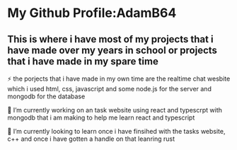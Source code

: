# My Github Profile:AdamB64
<h2>This is where i have most of my projects that i have made over my years in school or projects that i have made in my spare time</h2>
<p>⚡ the porjects that i have made in my own time are the realtime chat wesbite which i used html, css, javascript and some node.js for the server and mongodb for the database </p>
<p>🔭 I’m currently working on an task website using react and typescrpt with mongodb that i am making to help me learn react and typescript</p>
<p>🌱 I’m currently looking to learn once i have finsihed with the tasks website, c++ and once i have gotten a handle on that leanring rust</p>
